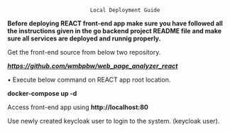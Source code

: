                               Local Deployment Guide
**Before deploying REACT front-end app make sure you have followed all the instructions given in the go backend project README file
and make sure all services are deployed and runnig properly.**

Get the  front-end source from below two repository.

**_https://github.com/wmbpbw/web_page_analyzer_react_**



•
Execute below command on REACT app root location.

**docker-compose up -d**


Access front-end app using **http://localhost:80**


Use newly created keycloak user to login to the system. (keycloak user).
